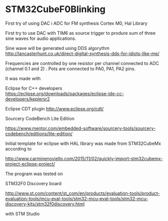 # STM32CubeF0Blinking
First try of using DAC i ADC  for FM synthesis Cortex M0, Hal Library

First try to use DAC with TIM6 as source trigger to produre sum of three sine waves for audio applications.

Sine wave will be generated using DDS algorythm
http://lancasterhunt.co.uk/direct-digital-synthesis-dds-for-idiots-like-me/

Frequencies are controlled by one resistor per channel connected to ADC (channel 0.1 and 2) .
Pots are connected to PA0, PA1, PA2 pins.




It was made with

Eclipse for C++ developers https://eclipse.org/downloads/packages/eclipse-ide-cc-developers/keplersr2

Eclipse CDT plugin http://www.eclipse.org/cdt/

Sourcery CodeBench Lite Edition

https://www.mentor.com/embedded-software/sourcery-tools/sourcery-codebench/editions/lite-edition/


Initial template for eclipse with HAL library was made from STM32CubeMx  according to 

http://www.carminenoviello.com/2015/11/02/quickly-import-stm32cubemx-project-eclipse-project/


The program was tested on

STM32F0 Discovery board

http://www.st.com/content/st_com/en/products/evaluation-tools/product-evaluation-tools/mcu-eval-tools/stm32-mcu-eval-tools/stm32-mcu-discovery-kits/stm32f0discovery.html

with STM Studio
